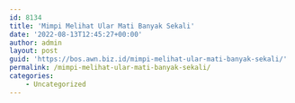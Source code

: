 ```yaml
---
id: 8134
title: 'Mimpi Melihat Ular Mati Banyak Sekali'
date: '2022-08-13T12:45:27+00:00'
author: admin
layout: post
guid: 'https://bos.awn.biz.id/mimpi-melihat-ular-mati-banyak-sekali/'
permalink: /mimpi-melihat-ular-mati-banyak-sekali/
categories:
    - Uncategorized
---
```


